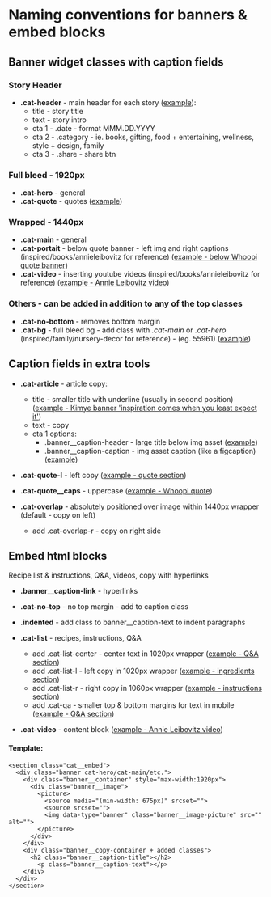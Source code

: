 Naming conventions for banners & embed blocks
==============================

**Banner widget** classes with caption fields
---------------------

### Story Header
- **.cat-header** - main header for each story ([example](https://preview.indigo.ca/Admin/ContentDetails.aspx?id=55960&language=4105)):
  - title - story title
  - text - story intro
  - cta 1 - .date - format MMM.DD.YYYY
  - cta 2 - .category - ie. books, gifting, food + entertaining, wellness, style + design, family
  - cta 3 - .share - share btn
  
### Full bleed - 1920px
- **.cat-hero** - general 
- **.cat-quote** - quotes ([example](https://preview.indigo.ca/Admin/ContentDetails.aspx?id=55963&language=4105))

### Wrapped - 1440px
- **.cat-main** - general
- **.cat-portait** - below quote banner - left img and right captions (inspired/books/annieleibovitz for reference) ([example - below Whoopi quote banner](https://preview.indigo.ca/en-ca/inspired/books/))
- **.cat-video** - inserting youtube videos (inspired/books/annieleibovitz for reference) ([example - Annie Leibovitz video](https://preview.indigo.ca/en-ca/inspired/books/))

### Others - can be added in addition to any of the top classes
- **.cat-no-bottom** - removes bottom margin 
- **.cat-bg** - full bleed bg - add class with *.cat-main* or *.cat-hero* (inspired/family/nursery-decor for reference) - (eg. 55961) ([example](https://preview.indigo.ca/en-ca/inspired/family/nursery-decor))

## **Caption fields** in extra tools
- **.cat-article** - article copy:
  - title - smaller title with underline (usually in second position) ([example - Kimye banner 'inspiration comes when you least expect it'](https://preview.indigo.ca/en-ca/inspired/books/))
  - text - copy
  - cta 1 options:
    - .banner__caption-header - large title below img asset ([example](https://preview.indigo.ca/en-ca/inspired/family/nursery-decor))
    - .banner__caption-caption - img asset caption (like a figcaption) ([example](https://preview.indigo.ca/Admin/ContentDetails.aspx?id=55956&language=4105))

- **.cat-quote-l** - left copy ([example - quote section](https://preview.indigo.ca/en-ca/inspired/family/nursery-decor))
- **.cat-quote__caps** - uppercase ([example - Whoopi quote](https://preview.indigo.ca/en-ca/inspired/books/))

- **.cat-overlap**  - absolutely positioned over image within 1440px wrapper (default - copy on left) 
  + add .cat-overlap-r - copy on right side 


## Embed html blocks
Recipe list & instructions, Q&A, videos, copy with hyperlinks

- **.banner__caption-link** - hyperlinks
- **.cat-no-top** - no top margin - add to caption class
- **.indented** - add class to banner__caption-text to indent paragraphs

- **.cat-list** - recipes, instructions, Q&A 
    + add .cat-list-center - center text in 1020px wrapper ([example - Q&A section](https://preview.indigo.ca/en-ca/inspired/food-entertaining))
    + add .cat-list-l - left copy in 1020px wrapper ([example - ingredients section](https://preview.indigo.ca/en-ca/inspired/food-entertaining))
    + add .cat-list-r - right copy in 1060px wrapper ([example - instructions section](https://preview.indigo.ca/en-ca/inspired/food-entertaining))
    + add .cat-qa - smaller top & bottom margins for text in mobile ([example - Q&A section](https://preview.indigo.ca/en-ca/inspired/food-entertaining))

- **.cat-video** - content block ([example - Annie Leibovitz video](https://preview.indigo.ca/Admin/ContentDetails.aspx?id=55987&language=4105))

#### Template:
```
<section class="cat__embed">
  <div class="banner cat-hero/cat-main/etc.">
    <div class="banner__container" style="max-width:1920px">
      <div class="banner__image">
        <picture>
          <source media="(min-width: 675px)" srcset="">
          <source srcset="">
          <img data-type="banner" class="banner__image-picture" src="" alt="">
        </picture>
      </div>
    </div>
    <div class="banner__copy-container + added classes">
      <h2 class="banner__caption-title"></h2>
        <p class="banner__caption-text"></p>
    </div>
  </div>
</section>
```